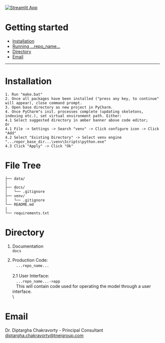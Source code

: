 [![Streamlit App](https://static.streamlit.io/badges/streamlit_badge_black_white.svg)](https://share.streamlit.io/diptargha/streamlitwebapp/main.py)

Getting started 
=============================


- [Installation](#Installation)
- [Running ...repo_name...](#Running...repo_name...)
- [Directory](#Directory)
- [Email](#Email)

----------------------------------

# Installation
`1. Run "make.bat"`\
`2. Once all packages have been installed ("press any key, to continue" will appear), close command prompt.`\
`3. Open base directory as new project in PyCharm.`\
`4. Once PyCharm"s init. processes complete (updating skeletons, indexing etc.), set virtual environment path. Either:`\
`4.1 Select suggested directory in amber banner above code editor;`\
`Or `\
`4.1 File -> Settings -> Search "venv" -> Click configure icon -> Click "Add"`\
`4.2 Select "Existing Directory" -> Select venv engine "...repor_base_dir...\venv\Scripts\python.exe"`\
`4.3 Click "Apply" -> Click "Ok"`


# File Tree

```
├── data/
│
├── docs/
│   └── .gitignore
├── venv/
|   └── .gitignore
└── README.md
|
└── requirements.txt
```

# Directory
1. Documentation\
 `docs`
 
2. Production Code:\
 &nbsp;&nbsp;&nbsp;`...repo_name...`\
 \
2.1 User Interface:\
&nbsp;&nbsp;&nbsp;`...repo_name...->app`\
&nbsp;&nbsp;&nbsp;This will contain code used for operating the model through a user interface.\
 \


# Email
Dr. Diptargha Chakravorty - Principal Consultant\
<diptargha.chakravorty@tneigroup.com>
